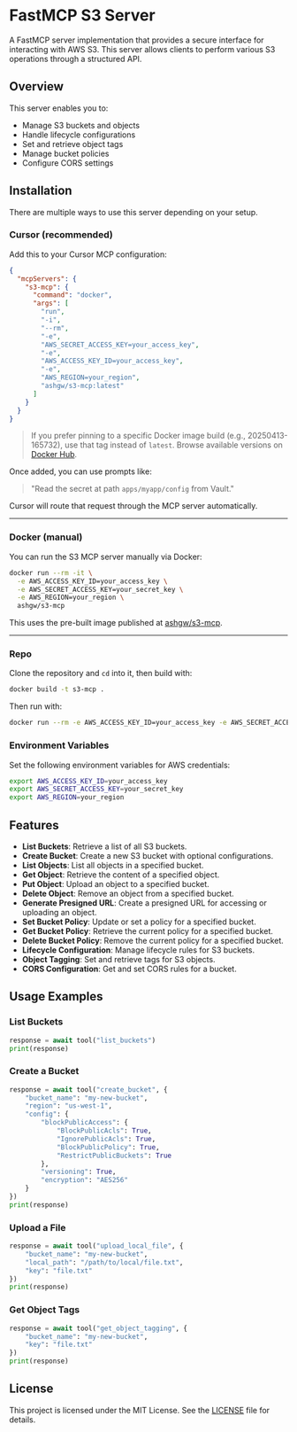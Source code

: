 # FastMCP S3 Server

A FastMCP server implementation that provides a secure interface for interacting with AWS S3. This server allows clients to perform various S3 operations through a structured API.

## Overview

This server enables you to:

- Manage S3 buckets and objects
- Handle lifecycle configurations
- Set and retrieve object tags
- Manage bucket policies
- Configure CORS settings

## Installation

There are multiple ways to use this server depending on your setup.

### Cursor (recommended)

Add this to your Cursor MCP configuration:

```json
{
  "mcpServers": {
    "s3-mcp": {
      "command": "docker",
      "args": [
        "run",
        "-i",
        "--rm",
        "-e",
        "AWS_SECRET_ACCESS_KEY=your_access_key",
        "-e",
        "AWS_ACCESS_KEY_ID=your_access_key",
        "-e",
        "AWS_REGION=your_region",
        "ashgw/s3-mcp:latest"
      ]
    }
  }
}
```

> If you prefer pinning to a specific Docker image build (e.g., 20250413-165732), use that tag instead of `latest`. Browse available versions on [Docker Hub](https://hub.docker.com/r/ashgw/s3-mcp/tags).

Once added, you can use prompts like:

> "Read the secret at path `apps/myapp/config` from Vault."

Cursor will route that request through the MCP server automatically.

---

### Docker (manual)

You can run the S3 MCP server manually via Docker:

```bash
docker run --rm -it \
  -e AWS_ACCESS_KEY_ID=your_access_key \
  -e AWS_SECRET_ACCESS_KEY=your_secret_key \
  -e AWS_REGION=your_region \
  ashgw/s3-mcp
```

This uses the pre-built image published at [ashgw/s3-mcp](https://hub.docker.com/repository/docker/ashgw/s3-mcp).

---

### Repo

Clone the repository and `cd` into it, then build with:

```bash
docker build -t s3-mcp .
```

Then run with:

```bash
docker run --rm -e AWS_ACCESS_KEY_ID=your_access_key -e AWS_SECRET_ACCESS_KEY=your_secret_key -e AWS_REGION=your_region s3-mcp
```

### Environment Variables

Set the following environment variables for AWS credentials:

```bash
export AWS_ACCESS_KEY_ID=your_access_key
export AWS_SECRET_ACCESS_KEY=your_secret_key
export AWS_REGION=your_region
```

## Features

- **List Buckets**: Retrieve a list of all S3 buckets.
- **Create Bucket**: Create a new S3 bucket with optional configurations.
- **List Objects**: List all objects in a specified bucket.
- **Get Object**: Retrieve the content of a specified object.
- **Put Object**: Upload an object to a specified bucket.
- **Delete Object**: Remove an object from a specified bucket.
- **Generate Presigned URL**: Create a presigned URL for accessing or uploading an object.
- **Set Bucket Policy**: Update or set a policy for a specified bucket.
- **Get Bucket Policy**: Retrieve the current policy for a specified bucket.
- **Delete Bucket Policy**: Remove the current policy for a specified bucket.
- **Lifecycle Configuration**: Manage lifecycle rules for S3 buckets.
- **Object Tagging**: Set and retrieve tags for S3 objects.
- **CORS Configuration**: Get and set CORS rules for a bucket.

## Usage Examples

### List Buckets

```python
response = await tool("list_buckets")
print(response)
```

### Create a Bucket

```python
response = await tool("create_bucket", {
    "bucket_name": "my-new-bucket",
    "region": "us-west-1",
    "config": {
        "blockPublicAccess": {
            "BlockPublicAcls": True,
            "IgnorePublicAcls": True,
            "BlockPublicPolicy": True,
            "RestrictPublicBuckets": True
        },
        "versioning": True,
        "encryption": "AES256"
    }
})
print(response)
```

### Upload a File

```python
response = await tool("upload_local_file", {
    "bucket_name": "my-new-bucket",
    "local_path": "/path/to/local/file.txt",
    "key": "file.txt"
})
print(response)
```

### Get Object Tags

```python
response = await tool("get_object_tagging", {
    "bucket_name": "my-new-bucket",
    "key": "file.txt"
})
print(response)
```

## License

This project is licensed under the MIT License. See the [LICENSE](LICENSE) file for details.
